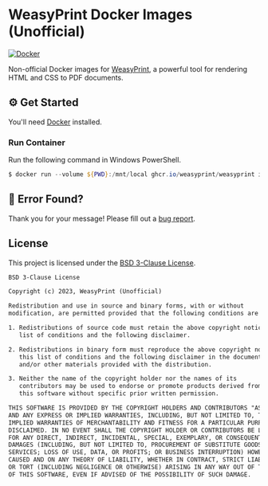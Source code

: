 # WeasyPrint Docker Images (Unofficial)

[![Docker](../../actions/workflows/docker.yml/badge.svg)](../../actions/workflows/docker.yml)

Non-official Docker images for [WeasyPrint](https://weasyprint.org), a powerful tool for rendering HTML and CSS to PDF documents. 

## ⚙️ Get Started

You'll need [Docker](https://docker.com) installed.

### Run Container

Run the following command in Windows PowerShell.

```powershell
$ docker run --volume ${PWD}:/mnt/local ghcr.io/weasyprint/weasyprint index.html out.pdf
```

## 👷‍ Error Found?

Thank you for your message! Please fill out a [bug report](../../issues/new?assignees=&labels=&template=bug_report.md&title=).

## License

This project is licensed under the [BSD 3-Clause License](https://choosealicense.com/licenses/bsd-3-clause/).

```txt
BSD 3-Clause License

Copyright (c) 2023, WeasyPrint (Unofficial)

Redistribution and use in source and binary forms, with or without
modification, are permitted provided that the following conditions are met:

1. Redistributions of source code must retain the above copyright notice, this
   list of conditions and the following disclaimer.

2. Redistributions in binary form must reproduce the above copyright notice,
   this list of conditions and the following disclaimer in the documentation
   and/or other materials provided with the distribution.

3. Neither the name of the copyright holder nor the names of its
   contributors may be used to endorse or promote products derived from
   this software without specific prior written permission.

THIS SOFTWARE IS PROVIDED BY THE COPYRIGHT HOLDERS AND CONTRIBUTORS "AS IS"
AND ANY EXPRESS OR IMPLIED WARRANTIES, INCLUDING, BUT NOT LIMITED TO, THE
IMPLIED WARRANTIES OF MERCHANTABILITY AND FITNESS FOR A PARTICULAR PURPOSE ARE
DISCLAIMED. IN NO EVENT SHALL THE COPYRIGHT HOLDER OR CONTRIBUTORS BE LIABLE
FOR ANY DIRECT, INDIRECT, INCIDENTAL, SPECIAL, EXEMPLARY, OR CONSEQUENTIAL
DAMAGES (INCLUDING, BUT NOT LIMITED TO, PROCUREMENT OF SUBSTITUTE GOODS OR
SERVICES; LOSS OF USE, DATA, OR PROFITS; OR BUSINESS INTERRUPTION) HOWEVER
CAUSED AND ON ANY THEORY OF LIABILITY, WHETHER IN CONTRACT, STRICT LIABILITY,
OR TORT (INCLUDING NEGLIGENCE OR OTHERWISE) ARISING IN ANY WAY OUT OF THE USE
OF THIS SOFTWARE, EVEN IF ADVISED OF THE POSSIBILITY OF SUCH DAMAGE.
```
